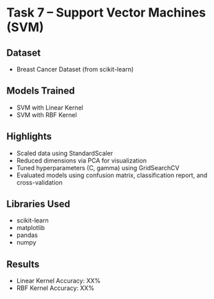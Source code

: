 # Task 7 – Support Vector Machines (SVM)

## Dataset
- Breast Cancer Dataset (from scikit-learn)

## Models Trained
- SVM with Linear Kernel
- SVM with RBF Kernel

## Highlights
- Scaled data using StandardScaler
- Reduced dimensions via PCA for visualization
- Tuned hyperparameters (C, gamma) using GridSearchCV
- Evaluated models using confusion matrix, classification report, and cross-validation

## Libraries Used
- scikit-learn
- matplotlib
- pandas
- numpy

## Results
- Linear Kernel Accuracy: XX%
- RBF Kernel Accuracy: XX%

